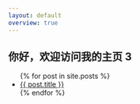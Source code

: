 ```yaml
---
layout: default
overview: true
---
```


## 你好，欢迎访问我的主页 3

<ul>
  {% for post in site.posts %}
    <li>
      <a href="{{ post.url }}">{{ post.title }}</a>
    </li>
  {% endfor %}
</ul>
